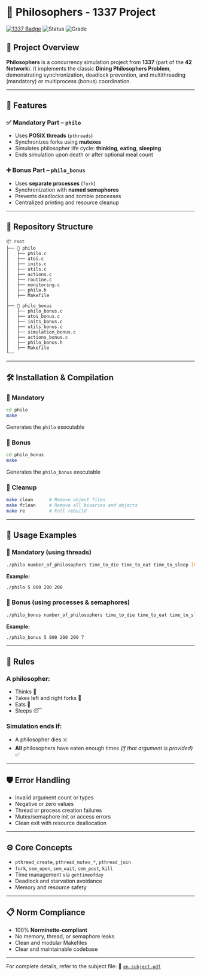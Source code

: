 # 🧠 Philosophers - 1337 Project

[![1337 Badge](https://img.shields.io/badge/1337-Project-blue)](https://www.42network.org/) 
![Status](https://img.shields.io/badge/Status-Completed-brightgreen) ![Grade](https://img.shields.io/badge/Grade-125%2F100-success)

## 📜 Project Overview

**Philosophers** is a concurrency simulation project from **1337** (part of the **42 Network**). It implements the classic **Dining Philosophers Problem**, demonstrating synchronization, deadlock prevention, and multithreading (mandatory) or multiprocess (bonus) coordination.

---

## 🚀 Features

### ✅ Mandatory Part – `philo`

* Uses **POSIX threads** (`pthreads`)
* Synchronizes forks using **mutexes**
* Simulates philosopher life cycle: **thinking**, **eating**, **sleeping**
* Ends simulation upon death or after optional meal count

### ➕ Bonus Part – `philo_bonus`

* Uses **separate processes** (`fork`)
* Synchronization with **named semaphores**
* Prevents deadlocks and zombie processes
* Centralized printing and resource cleanup

---

## 📂 Repository Structure

```plaintext
📦 root
├── 📂 philo
│   ├── philo.c
│   ├── atoi.c
│   ├── inits.c
│   ├── utils.c
│   ├── actions.c
│   ├── routine.c
│   ├── monitoring.c
│   ├── philo.h
│   ├── Makefile
│
├── 📂 philo_bonus
│   ├── philo_bonus.c     
│   ├── atoi_bonus.c
│   ├── inits_bonus.c
│   ├── utils_bonus.c
│   ├── simulation_bonus.c
│   ├── actions_bonus.c
│   ├── philo_bonus.h
│   ├── Makefile
└──
```

---

## 🛠️ Installation & Compilation

### 📌 Mandatory

```bash
cd philo
make
```

Generates the `philo` executable

### 📌 Bonus

```bash
cd philo_bonus
make
```

Generates the `philo_bonus` executable

### 🔧 Cleanup

```bash
make clean      # Remove object files  
make fclean     # Remove all binaries and objects  
make re         # Full rebuild  
```

---

## 📖 Usage Examples

### 🧵 Mandatory (using threads)

```bash
./philo number_of_philosophers time_to_die time_to_eat time_to_sleep [number_of_times_each_philosopher_must_eat]
```

**Example:**

```bash
./philo 5 800 200 200
```

### 🧨 Bonus (using processes & semaphores)

```bash
./philo_bonus number_of_philosophers time_to_die time_to_eat time_to_sleep [number_of_times_each_philosopher_must_eat]
```

**Example:**

```bash
./philo_bonus 5 800 200 200 7
```

---

## 📏 Rules

### A philosopher:

* Thinks 💭
* Takes left and right forks 🍴
* Eats 🍝
* Sleeps 😴

### Simulation ends if:

* A philosopher dies ☠️
* **All** philosophers have eaten enough times *(if that argument is provided)* ✅

---

## 🛡️ Error Handling

* Invalid argument count or types
* Negative or zero values
* Thread or process creation failures
* Mutex/semaphore init or access errors
* Clean exit with resource deallocation

---

## ⚙️ Core Concepts

* `pthread_create`, `pthread_mutex_*`, `pthread_join`
* `fork`, `sem_open`, `sem_wait`, `sem_post`, `kill`
* Time management via `gettimeofday`
* Deadlock and starvation avoidance
* Memory and resource safety

---

## 📋 Norm Compliance

* 100% **Norminette-compliant**
* No memory, thread, or semaphore leaks
* Clean and modular Makefiles
* Clear and maintainable codebase

---

For complete details, refer to the subject file:
📄 [`en.subject.pdf`](./subject/en.subject.pdf)
